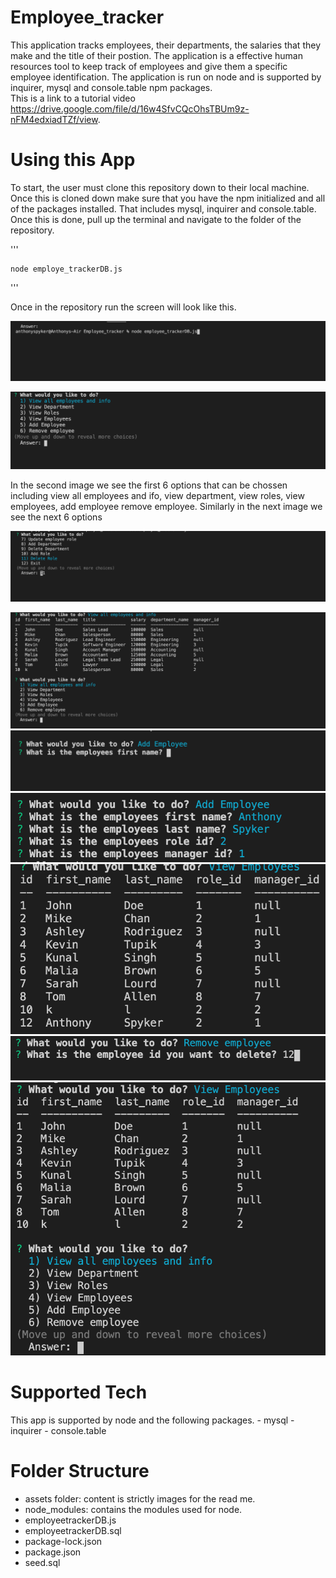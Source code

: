 # Employee_tracker

  This application tracks employees, their departments, the salaries that they make and the title of their postion.  The application is a effective human resources tool to keep track of employees and give them a specific employee identification.  The application is run on node and is supported by inquirer, mysql and console.table npm packages.  
  This is a link to a tutorial video https://drive.google.com/file/d/16w4SfvCQcOhsTBUm9z-nFM4edxiadTZf/view.


# Using this App

  To start, the user must clone this repository down to their local machine.  Once this is cloned down make sure that you have the npm initialized and all of the packages installed.  That includes mysql, inquirer and console.table.  Once this is done, pull up the terminal and navigate to the folder of the repository.  
  
  '''
  
    node employe_trackerDB.js
    
  '''
  
  Once in the repository run the screen will look like this.
  
  ![This is what the innitial code line looks like](/assets/one.png)
  
  ![this is the hompage of the website](/assets/two.png)
  
  In the second image we see the first 6 options that can be chossen including view all employees and ifo, view department, view roles, view employees, add employee remove employee. Similarly in the next image we see the next 6 options
  
  ![this is the hompage of the website](/assets/two.five.png)
  
  ![this is the hompage of the website](/assets/three.png)
  ![this is the hompage of the website](/assets/four.png)
  ![this is the hompage of the website](/assets/five.png)
  ![this is the hompage of the website](/assets/six.png)
  ![this is the hompage of the website](/assets/seven.png)
  ![this is the hompage of the website](/assets/eight.png)
  
 
  
  
  


# Supported Tech

  This app is supported by node and the following packages.
    - mysql
    - inquirer
    - console.table

# Folder Structure
  
  - assets folder: content is strictly images for the read me.
  - node_modules: contains the modules used for node.
  - employeetrackerDB.js
  - employeetrackerDB.sql
  - package-lock.json
  - package.json 
  - seed.sql

